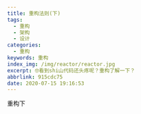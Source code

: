```yaml
---
title: 重构法则(下)
tags:
  - 重构
  - 架构
  - 设计
categories:
  - 重构
keywords: 重构
index_img: /img/reactor/reactor.jpg
excerpt: 🤓看到shi山代码还头疼呢？重构了解一下？
abbrlink: 915cdc75
date: 2020-07-15 19:16:53
---
```

重构下